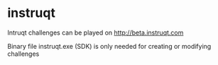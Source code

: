 # instruqt 

Intruqt challenges can be played on http://beta.instruqt.com

Binary file instruqt.exe (SDK) is only needed for creating or modifying challenges
